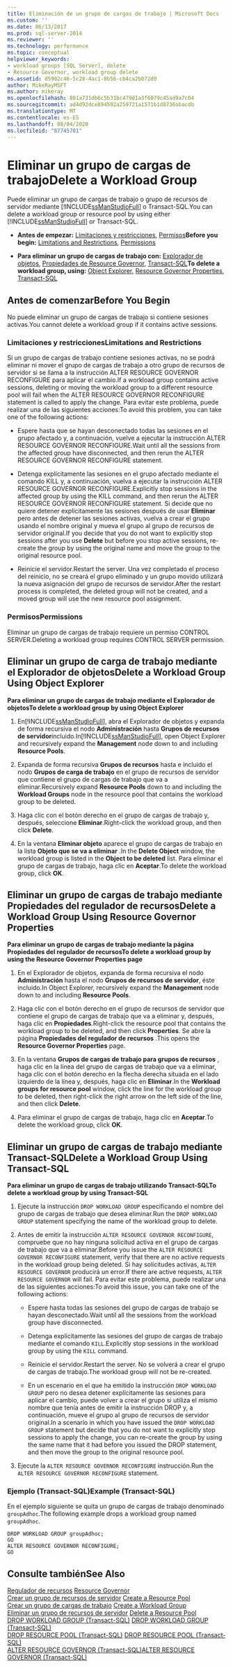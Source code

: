 ```yaml
---
title: Eliminación de un grupo de cargas de trabajo | Microsoft Docs
ms.custom: ''
ms.date: 06/13/2017
ms.prod: sql-server-2014
ms.reviewer: ''
ms.technology: performance
ms.topic: conceptual
helpviewer_keywords:
- workload groups [SQL Server], delete
- Resource Governor, workload group delete
ms.assetid: d5902c46-5c28-4ac1-8b56-cb4ca2b072d0
author: MikeRayMSFT
ms.author: mikeray
ms.openlocfilehash: 801a731db6c5b31bc479d1a3f6079c45ad9a7c04
ms.sourcegitcommit: ad4d92dce894592a259721a1571b1d8736abacdb
ms.translationtype: MT
ms.contentlocale: es-ES
ms.lasthandoff: 08/04/2020
ms.locfileid: "87745701"
---
```

# <a name="delete-a-workload-group"></a><span data-ttu-id="67e13-102">Eliminar un grupo de cargas de trabajo</span><span class="sxs-lookup"><span data-stu-id="67e13-102">Delete a Workload Group</span></span>
  <span data-ttu-id="67e13-103">Puede eliminar un grupo de cargas de trabajo o grupo de recursos de servidor mediante [!INCLUDE[ssManStudioFull](../../includes/ssmanstudiofull-md.md)] o Transact-SQL.</span><span class="sxs-lookup"><span data-stu-id="67e13-103">You can delete a workload group or resource pool by using either [!INCLUDE[ssManStudioFull](../../includes/ssmanstudiofull-md.md)] or Transact-SQL.</span></span>  
  
-   <span data-ttu-id="67e13-104">**Antes de empezar:**  [Limitaciones y restricciones](#LimitationsRestrictions), [Permisos](#Permissions)</span><span class="sxs-lookup"><span data-stu-id="67e13-104">**Before you begin:**  [Limitations and Restrictions](#LimitationsRestrictions), [Permissions](#Permissions)</span></span>  
  
-   <span data-ttu-id="67e13-105">**Para eliminar un grupo de cargas de trabajo con:**  [Explorador de objetos](#DelWGObjEx), [Propiedades de Resource Governor](#DelWGRGProp), [Transact-SQL](#DelWGTSQL)</span><span class="sxs-lookup"><span data-stu-id="67e13-105">**To delete a workload group, using:**  [Object Explorer](#DelWGObjEx), [Resource Governor Properties](#DelWGRGProp), [Transact-SQL](#DelWGTSQL)</span></span>  
  
##  <a name="before-you-begin"></a><a name="BeforeYouBegin"></a> <span data-ttu-id="67e13-106">Antes de comenzar</span><span class="sxs-lookup"><span data-stu-id="67e13-106">Before You Begin</span></span>  
 <span data-ttu-id="67e13-107">No puede eliminar un grupo de cargas de trabajo si contiene sesiones activas.</span><span class="sxs-lookup"><span data-stu-id="67e13-107">You cannot delete a workload group if it contains active sessions.</span></span>  
  
###  <a name="limitations-and-restrictions"></a><a name="LimitationsRestrictions"></a> <span data-ttu-id="67e13-108">Limitaciones y restricciones</span><span class="sxs-lookup"><span data-stu-id="67e13-108">Limitations and Restrictions</span></span>  
 <span data-ttu-id="67e13-109">Si un grupo de cargas de trabajo contiene sesiones activas, no se podrá eliminar ni mover el grupo de cargas de trabajo a otro grupo de recursos de servidor si se llama a la instrucción ALTER RESOURCE GOVERNOR RECONFIGURE para aplicar el cambio.</span><span class="sxs-lookup"><span data-stu-id="67e13-109">If a workload group contains active sessions, deleting or moving the workload group to a different resource pool will fail when the ALTER RESOURCE GOVERNOR RECONFIGURE statement is called to apply the change.</span></span> <span data-ttu-id="67e13-110">Para evitar este problema, puede realizar una de las siguientes acciones:</span><span class="sxs-lookup"><span data-stu-id="67e13-110">To avoid this problem, you can take one of the following actions:</span></span>  
  
-   <span data-ttu-id="67e13-111">Espere hasta que se hayan desconectado todas las sesiones en el grupo afectado y, a continuación, vuelve a ejecutar la instrucción ALTER RESOURCE GOVERNOR RECONFIGURE.</span><span class="sxs-lookup"><span data-stu-id="67e13-111">Wait until all the sessions from the affected group have disconnected, and then rerun the ALTER RESOURCE GOVERNOR RECONFIGURE statement.</span></span>  
  
-   <span data-ttu-id="67e13-112">Detenga explícitamente las sesiones en el grupo afectado mediante el comando KILL y, a continuación, vuelva a ejecutar la instrucción ALTER RESOURCE GOVERNOR RECONFIGURE.</span><span class="sxs-lookup"><span data-stu-id="67e13-112">Explicitly stop sessions in the affected group by using the KILL command, and then rerun the ALTER RESOURCE GOVERNOR RECONFIGURE statement.</span></span> <span data-ttu-id="67e13-113">Si decide que no quiere detener explícitamente las sesiones después de usar **Eliminar** pero antes de detener las sesiones activas, vuelva a crear el grupo usando el nombre original y mueva el grupo al grupo de recursos de servidor original.</span><span class="sxs-lookup"><span data-stu-id="67e13-113">If you decide that you do not want to explicitly stop sessions after you use **Delete** but before you stop active sessions, re-create the group by using the original name and move the group to the original resource pool.</span></span>  
  
-   <span data-ttu-id="67e13-114">Reinicie el servidor.</span><span class="sxs-lookup"><span data-stu-id="67e13-114">Restart the server.</span></span> <span data-ttu-id="67e13-115">Una vez completado el proceso del reinicio, no se creará el grupo eliminado y un grupo movido utilizará la nueva asignación del grupo de recursos de servidor.</span><span class="sxs-lookup"><span data-stu-id="67e13-115">After the restart process is completed, the deleted group will not be created, and a moved group will use the new resource pool assignment.</span></span>  
  
###  <a name="permissions"></a><a name="Permissions"></a> <span data-ttu-id="67e13-116">Permisos</span><span class="sxs-lookup"><span data-stu-id="67e13-116">Permissions</span></span>  
 <span data-ttu-id="67e13-117">Eliminar un grupo de cargas de trabajo requiere un permiso CONTROL SERVER.</span><span class="sxs-lookup"><span data-stu-id="67e13-117">Deleting a workload group requires CONTROL SERVER permission.</span></span>  
  
##  <a name="delete-a-workload-group-using-object-explorer"></a><a name="DelWGObjEx"></a> <span data-ttu-id="67e13-118">Eliminar un grupo de carga de trabajo mediante el Explorador de objetos</span><span class="sxs-lookup"><span data-stu-id="67e13-118">Delete a Workload Group Using Object Explorer</span></span>  
 <span data-ttu-id="67e13-119">**Para eliminar un grupo de cargas de trabajo mediante el Explorador de objetos**</span><span class="sxs-lookup"><span data-stu-id="67e13-119">**To delete a workload group by using Object Explorer**</span></span>  
  
1.  <span data-ttu-id="67e13-120">En[!INCLUDE[ssManStudioFull](../../includes/ssmanstudiofull-md.md)], abra el Explorador de objetos y expanda de forma recursiva el nodo **Administración** hasta **Grupos de recursos de servidor**incluido.</span><span class="sxs-lookup"><span data-stu-id="67e13-120">In[!INCLUDE[ssManStudioFull](../../includes/ssmanstudiofull-md.md)], open Object Explorer and recursively expand the **Management** node down to and including **Resource Pools**.</span></span>  
  
2.  <span data-ttu-id="67e13-121">Expanda de forma recursiva **Grupos de recursos** hasta e incluido el nodo **Grupos de carga de trabajo** en el grupo de recursos de servidor que contiene el grupo de cargas de trabajo que va a eliminar.</span><span class="sxs-lookup"><span data-stu-id="67e13-121">Recursively expand **Resource Pools** down to and including the **Workload Groups** node in the resource pool that contains the workload group to be deleted.</span></span>  
  
3.  <span data-ttu-id="67e13-122">Haga clic con el botón derecho en el grupo de cargas de trabajo y, después, seleccione **Eliminar**.</span><span class="sxs-lookup"><span data-stu-id="67e13-122">Right-click the workload group, and then click **Delete**.</span></span>  
  
4.  <span data-ttu-id="67e13-123">En la ventana **Eliminar objeto** aparece el grupo de cargas de trabajo en la lista **Objeto que se va a eliminar** .</span><span class="sxs-lookup"><span data-stu-id="67e13-123">In the **Delete Object** window, the workload group is listed in the **Object to be deleted** list.</span></span> <span data-ttu-id="67e13-124">Para eliminar el grupo de cargas de trabajo, haga clic en **Aceptar**.</span><span class="sxs-lookup"><span data-stu-id="67e13-124">To delete the workload group, click **OK**.</span></span>  
  
##  <a name="delete-a-workload-group-using-resource-governor-properties"></a><a name="DelWGRGProp"></a> <span data-ttu-id="67e13-125">Eliminar un grupo de cargas de trabajo mediante Propiedades del regulador de recursos</span><span class="sxs-lookup"><span data-stu-id="67e13-125">Delete a Workload Group Using Resource Governor Properties</span></span>  
 <span data-ttu-id="67e13-126">**Para eliminar un grupo de cargas de trabajo mediante la página Propiedades del regulador de recursos**</span><span class="sxs-lookup"><span data-stu-id="67e13-126">**To delete a workload group by using the Resource Governor Properties page**</span></span>  
  
1.  <span data-ttu-id="67e13-127">En el Explorador de objetos, expanda de forma recursiva el nodo **Administración** hasta el nodo **Grupos de recursos de servidor**, éste incluido.</span><span class="sxs-lookup"><span data-stu-id="67e13-127">In Object Explorer, recursively expand the **Management** node down to and including **Resource Pools**.</span></span>  
  
2.  <span data-ttu-id="67e13-128">Haga clic con el botón derecho en el grupo de recursos de servidor que contiene el grupo de cargas de trabajo que va a eliminar y, después, haga clic en **Propiedades**.</span><span class="sxs-lookup"><span data-stu-id="67e13-128">Right-click the resource pool that contains the workload group to be deleted, and then click **Properties**.</span></span> <span data-ttu-id="67e13-129">Se abre la página **Propiedades del regulador de recursos** .</span><span class="sxs-lookup"><span data-stu-id="67e13-129">This opens the **Resource Governor Properties** page.</span></span>  
  
3.  <span data-ttu-id="67e13-130">En la ventana **Grupos de cargas de trabajo para grupos de recursos** , haga clic en la línea del grupo de cargas de trabajo que va a eliminar, haga clic con el botón derecho en la flecha derecha situada en el lado izquierdo de la línea y, después, haga clic en **Eliminar**.</span><span class="sxs-lookup"><span data-stu-id="67e13-130">In the **Workload groups for resource pool** window, click the line for the workload group to be deleted, then right-click the right arrow on the left side of the line, and then click **Delete**.</span></span>  
  
4.  <span data-ttu-id="67e13-131">Para eliminar el grupo de cargas de trabajo, haga clic en **Aceptar**.</span><span class="sxs-lookup"><span data-stu-id="67e13-131">To delete the workload group, click **OK**.</span></span>  
  
##  <a name="delete-a-workload-group-using-transact-sql"></a><a name="DelWGTSQL"></a> <span data-ttu-id="67e13-132">Eliminar un grupo de cargas de trabajo mediante Transact-SQL</span><span class="sxs-lookup"><span data-stu-id="67e13-132">Delete a Workload Group Using Transact-SQL</span></span>  
 <span data-ttu-id="67e13-133">**Para eliminar un grupo de cargas de trabajo utilizando Transact-SQL**</span><span class="sxs-lookup"><span data-stu-id="67e13-133">**To delete a workload group by using Transact-SQL**</span></span>  
  
1.  <span data-ttu-id="67e13-134">Ejecute la instrucción `DROP WORKLOAD GROUP` especificando el nombre del grupo de cargas de trabajo que desea eliminar.</span><span class="sxs-lookup"><span data-stu-id="67e13-134">Run the `DROP WORKLOAD GROUP` statement specifying the name of the workload group to delete.</span></span>  
  
2.  <span data-ttu-id="67e13-135">Antes de emitir la instrucción `ALTER RESOURCE GOVERNOR RECONFIGURE`, compruebe que no hay ninguna solicitud activa en el grupo de cargas de trabajo que va a eliminar.</span><span class="sxs-lookup"><span data-stu-id="67e13-135">Before you issue the `ALTER RESOURCE GOVERNOR RECONFIGURE` statement, verify that there are no active requests in the workload group being deleted.</span></span> <span data-ttu-id="67e13-136">Si hay solicitudes activas, `ALTER RESOURCE GOVERNOR` producirá un error.</span><span class="sxs-lookup"><span data-stu-id="67e13-136">If there are active requests, `ALTER RESOURCE GOVERNOR` will fail.</span></span> <span data-ttu-id="67e13-137">Para evitar este problema, puede realizar una de las siguientes acciones:</span><span class="sxs-lookup"><span data-stu-id="67e13-137">To avoid this issue, you can take one of the following actions:</span></span>  
  
    -   <span data-ttu-id="67e13-138">Espere hasta todas las sesiones del grupo de cargas de trabajo se hayan desconectado.</span><span class="sxs-lookup"><span data-stu-id="67e13-138">Wait until all the sessions from the workload group have disconnected.</span></span>  
  
    -   <span data-ttu-id="67e13-139">Detenga explícitamente las sesiones del grupo de cargas de trabajo mediante el comando `KILL`.</span><span class="sxs-lookup"><span data-stu-id="67e13-139">Explicitly stop sessions in the workload group by using the `KILL` command.</span></span>  
  
    -   <span data-ttu-id="67e13-140">Reinicie el servidor.</span><span class="sxs-lookup"><span data-stu-id="67e13-140">Restart the server.</span></span> <span data-ttu-id="67e13-141">No se volverá a crear el grupo de cargas de trabajo.</span><span class="sxs-lookup"><span data-stu-id="67e13-141">The workload group will not be re-created.</span></span>  
  
    -   <span data-ttu-id="67e13-142">En un escenario en el que ha emitido la instrucción `DROP WORKLOAD GROUP` pero no desea detener explícitamente las sesiones para aplicar el cambio, puede volver a crear el grupo si utiliza el mismo nombre que tenía antes de emitir la instrucción DROP y, a continuación, mueve el grupo al grupo de recursos de servidor original.</span><span class="sxs-lookup"><span data-stu-id="67e13-142">In a scenario in which you have issued the `DROP WORKLOAD GROUP` statement but decide that you do not want to explicitly stop sessions to apply the change, you can re-create the group by using the same name that it had before you issued the DROP statement, and then move the group to the original resource pool.</span></span>  
  
3.  <span data-ttu-id="67e13-143">Ejecute la `ALTER RESOURCE GOVERNOR RECONFIGURE` instrucción.</span><span class="sxs-lookup"><span data-stu-id="67e13-143">Run the `ALTER RESOURCE GOVERNOR RECONFIGURE` statement.</span></span>  
  
### <a name="example-transact-sql"></a><span data-ttu-id="67e13-144">Ejemplo (Transact-SQL)</span><span class="sxs-lookup"><span data-stu-id="67e13-144">Example (Transact-SQL)</span></span>  
 <span data-ttu-id="67e13-145">En el ejemplo siguiente se quita un grupo de cargas de trabajo denominado `groupAdhoc`.</span><span class="sxs-lookup"><span data-stu-id="67e13-145">The following example drops a workload group named `groupAdhoc`.</span></span>  
  
```  
DROP WORKLOAD GROUP groupAdhoc;  
GO  
ALTER RESOURCE GOVERNOR RECONFIGURE;  
GO  
```  
  
## <a name="see-also"></a><span data-ttu-id="67e13-146">Consulte también</span><span class="sxs-lookup"><span data-stu-id="67e13-146">See Also</span></span>  
 <span data-ttu-id="67e13-147">[Regulador de recursos](resource-governor.md) </span><span class="sxs-lookup"><span data-stu-id="67e13-147">[Resource Governor](resource-governor.md) </span></span>  
 <span data-ttu-id="67e13-148">[Crear un grupo de recursos de servidor](create-a-resource-pool.md) </span><span class="sxs-lookup"><span data-stu-id="67e13-148">[Create a Resource Pool](create-a-resource-pool.md) </span></span>  
 <span data-ttu-id="67e13-149">[Crear un grupo de cargas de trabajo](create-a-workload-group.md) </span><span class="sxs-lookup"><span data-stu-id="67e13-149">[Create a Workload Group](create-a-workload-group.md) </span></span>  
 <span data-ttu-id="67e13-150">[Eliminar un grupo de recursos de servidor](delete-a-resource-pool.md) </span><span class="sxs-lookup"><span data-stu-id="67e13-150">[Delete a Resource Pool](delete-a-resource-pool.md) </span></span>  
 <span data-ttu-id="67e13-151">[DROP WORKLOAD GROUP &#40;Transact-SQL&#41;](/sql/t-sql/statements/drop-workload-group-transact-sql) </span><span class="sxs-lookup"><span data-stu-id="67e13-151">[DROP WORKLOAD GROUP &#40;Transact-SQL&#41;](/sql/t-sql/statements/drop-workload-group-transact-sql) </span></span>  
 <span data-ttu-id="67e13-152">[DROP RESOURCE POOL &#40;Transact-SQL&#41;](/sql/t-sql/statements/drop-resource-pool-transact-sql) </span><span class="sxs-lookup"><span data-stu-id="67e13-152">[DROP RESOURCE POOL &#40;Transact-SQL&#41;](/sql/t-sql/statements/drop-resource-pool-transact-sql) </span></span>  
 [<span data-ttu-id="67e13-153">ALTER RESOURCE GOVERNOR &#40;Transact-SQL&#41;</span><span class="sxs-lookup"><span data-stu-id="67e13-153">ALTER RESOURCE GOVERNOR &#40;Transact-SQL&#41;</span></span>](/sql/t-sql/statements/alter-resource-governor-transact-sql)  
  
  
